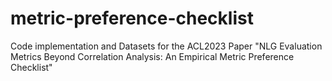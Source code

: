# metric-preference-checklist
Code implementation and Datasets for the ACL2023 Paper "NLG Evaluation Metrics Beyond Correlation Analysis: An Empirical Metric Preference Checklist"
